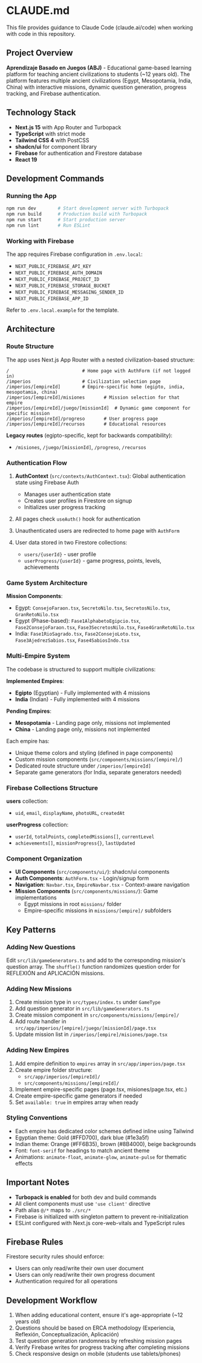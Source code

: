 # CLAUDE.md

This file provides guidance to Claude Code (claude.ai/code) when working with code in this repository.

## Project Overview

**Aprendizaje Basado en Juegos (ABJ)** - Educational game-based learning platform for teaching ancient civilizations to students (~12 years old). The platform features multiple ancient civilizations (Egypt, Mesopotamia, India, China) with interactive missions, dynamic question generation, progress tracking, and Firebase authentication.

## Technology Stack

- **Next.js 15** with App Router and Turbopack
- **TypeScript** with strict mode
- **Tailwind CSS 4** with PostCSS
- **shadcn/ui** for component library
- **Firebase** for authentication and Firestore database
- **React 19**

## Development Commands

### Running the App

```bash
npm run dev        # Start development server with Turbopack
npm run build      # Production build with Turbopack
npm run start      # Start production server
npm run lint       # Run ESLint
```

### Working with Firebase

The app requires Firebase configuration in `.env.local`:

- `NEXT_PUBLIC_FIREBASE_API_KEY`
- `NEXT_PUBLIC_FIREBASE_AUTH_DOMAIN`
- `NEXT_PUBLIC_FIREBASE_PROJECT_ID`
- `NEXT_PUBLIC_FIREBASE_STORAGE_BUCKET`
- `NEXT_PUBLIC_FIREBASE_MESSAGING_SENDER_ID`
- `NEXT_PUBLIC_FIREBASE_APP_ID`

Refer to `.env.local.example` for the template.

## Architecture

### Route Structure

The app uses Next.js App Router with a nested civilization-based structure:

```
/                           # Home page with AuthForm (if not logged in)
/imperios                   # Civilization selection page
/imperios/[empireId]        # Empire-specific home (egipto, india, mesopotamia, china)
/imperios/[empireId]/misiones       # Mission selection for that empire
/imperios/[empireId]/juego/[missionId]  # Dynamic game component for specific mission
/imperios/[empireId]/progreso       # User progress page
/imperios/[empireId]/recursos       # Educational resources
```

**Legacy routes** (egipto-specific, kept for backwards compatibility):

- `/misiones`, `/juego/[missionId]`, `/progreso`, `/recursos`

### Authentication Flow

1. **AuthContext** (`src/contexts/AuthContext.tsx`): Global authentication state using Firebase Auth

   - Manages user authentication state
   - Creates user profiles in Firestore on signup
   - Initializes user progress tracking

2. All pages check `useAuth()` hook for authentication
3. Unauthenticated users are redirected to home page with `AuthForm`
4. User data stored in two Firestore collections:
   - `users/{userId}` - user profile
   - `userProgress/{userId}` - game progress, points, levels, achievements

### Game System Architecture

**Mission Components**:

- Egypt: `ConsejoFaraon.tsx`, `SecretoNilo.tsx`, `SecretosNilo.tsx`, `GranRetoNilo.tsx`
- Egypt (Phase-based): `Fase1AlphabetoEgipcio.tsx`, `Fase2ConsejoFaraon.tsx`, `Fase3SecretosNilo.tsx`, `Fase4GranRetoNilo.tsx`
- India: `Fase1RioSagrado.tsx`, `Fase2ConsejoLoto.tsx`, `Fase3AjedrezSabios.tsx`, `Fase4SabiosIndo.tsx`

### Multi-Empire System

The codebase is structured to support multiple civilizations:

**Implemented Empires**:

- **Egipto** (Egyptian) - Fully implemented with 4 missions
- **India** (Indian) - Fully implemented with 4 missions

**Pending Empires**:

- **Mesopotamia** - Landing page only, missions not implemented
- **China** - Landing page only, missions not implemented

Each empire has:

- Unique theme colors and styling (defined in page components)
- Custom mission components (`src/components/missions/[empire]/`)
- Dedicated route structure under `/imperios/[empireId]`
- Separate game generators (for India, separate generators needed)

### Firebase Collections Structure

**users** collection:

- `uid`, `email`, `displayName`, `photoURL`, `createdAt`

**userProgress** collection:

- `userId`, `totalPoints`, `completedMissions[]`, `currentLevel`
- `achievements[]`, `missionProgress{}`, `lastUpdated`

### Component Organization

- **UI Components** (`src/components/ui/`): shadcn/ui components
- **Auth Components**: `AuthForm.tsx` - Login/signup form
- **Navigation**: `Navbar.tsx`, `EmpireNavbar.tsx` - Context-aware navigation
- **Mission Components** (`src/components/missions/`): Game implementations
  - Egypt missions in root `missions/` folder
  - Empire-specific missions in `missions/[empire]/` subfolders

## Key Patterns

### Adding New Questions

Edit `src/lib/gameGenerators.ts` and add to the corresponding mission's question array. The `shuffle()` function randomizes question order for REFLEXIÓN and APLICACIÓN missions.

### Adding New Missions

1. Create mission type in `src/types/index.ts` under `GameType`
2. Add question generator in `src/lib/gameGenerators.ts`
3. Create mission component in `src/components/missions/[empire]/`
4. Add route handler in `src/app/imperios/[empire]/juego/[missionId]/page.tsx`
5. Update mission list in `/imperios/[empire]/misiones/page.tsx`

### Adding New Empires

1. Add empire definition to `empires` array in `src/app/imperios/page.tsx`
2. Create empire folder structure:
   - `src/app/imperios/[empireId]/`
   - `src/components/missions/[empireId]/`
3. Implement empire-specific pages (page.tsx, misiones/page.tsx, etc.)
4. Create empire-specific game generators if needed
5. Set `available: true` in empires array when ready

### Styling Conventions

- Each empire has dedicated color schemes defined inline using Tailwind
- Egyptian theme: Gold (#FFD700), dark blue (#1e3a5f)
- Indian theme: Orange (#FF6B35), brown (#8B4000), beige backgrounds
- Font: `font-serif` for headings to match ancient theme
- Animations: `animate-float`, `animate-glow`, `animate-pulse` for thematic effects

## Important Notes

- **Turbopack is enabled** for both dev and build commands
- All client components must use `'use client'` directive
- Path alias `@/*` maps to `./src/*`
- Firebase is initialized with singleton pattern to prevent re-initialization
- ESLint configured with Next.js core-web-vitals and TypeScript rules

## Firebase Rules

Firestore security rules should enforce:

- Users can only read/write their own user document
- Users can only read/write their own progress document
- Authentication required for all operations

## Development Workflow

1. When adding educational content, ensure it's age-appropriate (~12 years old)
2. Questions should be based on ERCA methodology (Experiencia, Reflexión, Conceptualización, Aplicación)
3. Test question generation randomness by refreshing mission pages
4. Verify Firebase writes for progress tracking after completing missions
5. Check responsive design on mobile (students use tablets/phones)

